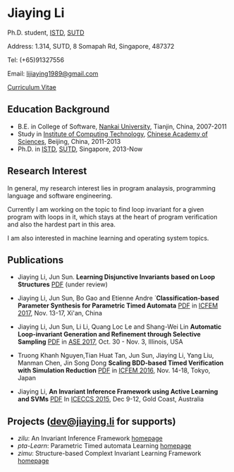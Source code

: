 # Jiaying Li
Ph.D. student, [ISTD](https://istd.sutd.edu.sg/), [SUTD](http://www.sutd.edu.sg/)

Address: 1.314, SUTD, 8 Somapah Rd, Singapore, 487372

Tel: (+65)91327556

Email: lijiaying1989@gmail.com

[Curriculum Vitae](http://lijiaying.github.io/cv.pdf)


## Education Background
* B.E. in College of Software, [Nankai University](http://www.nankai.edu.cn), Tianjin, China, 2007-2011
* Study in [Institute of Computing Technology](http://english.ict.cas.cn/), [Chinese Academy of Sciences](http://english.cas.cn/), Beijing, China, 2011-2013
* Ph.D. in [ISTD](https://istd.sutd.edu.sg/), [SUTD](http://www.sutd.edu.sg/), Singapore, 2013-Now


## Research Interest
In general, my research interest lies in program analaysis, programming language and software engineering. 

Currently I am working on the topic to find loop invariant for a given program with loops in it, which stays at the heart of program verification and also the hardest part in this area.

I am also interested in machine learning and operating system topics.


## Publications
* Jiaying Li, Jun Sun. 
**Learning Disjunctive Invariants based on Loop Structures** [PDF](http://lijiaying.github.io/papers/icse2018.pdf) (under review)

* Jiaying Li, Jun Sun, Bo Gao and  ́Etienne Andre ́
**Classification-based Parameter Synthesis for Parametric Timed Automata** [PDF](http://lijiaying.github.io/papers/icfem17.pdf)
in [ICFEM 2017](http://ictt.xidian.edu.cn/icfem2017/), Nov. 13-17, Xi'an, China

* Jiaying Li, Jun Sun, Li Li, Quang Loc Le and Shang-Wei Lin 
**Automatic Loop-invariant Generation and Refinement through Selective Sampling** [PDF](http://lijiaying.github.io/papers/ase17.pdf)
in [ASE 2017](http://ase2017.org/), Oct. 30 - Nov. 3, Illinois, USA

* Truong Khanh Nguyen,Tian Huat Tan, Jun Sun, Jiaying Li, Yang Liu, Manman Chen, Jin Song Dong
**Scaling BDD-based Timed Verification with Simulation Reduction** [PDF](http://lijiaying.github.io/papers/icfem2016.pdf)
in [ICFEM 2016](http://icfem2016.xyz/), Nov. 14-18, Tokyo, Japan

* Jiaying Li, 
**An Invariant Inference Framework using Active Learning and SVMs**  [PDF](http://lijiaying.github.io/papers/iceccs2015.pdf)
In [ICECCS 2015](http://iceccs2015.monash.edu.au/2015/index.jsp), Dec 9-12, Gold Coast, Australia


## Projects (dev@jiaying.li for supports)
* *zilu*: An Invariant Inference Framework [homepage](https://github.com/lijiaying/ZILU)
* *pta-Learn*: Parametric Timed automata Learning [homepage](https://github.com/lijiaying/pta-Learn)
* *zimu*: Structure-based Complext Invariant Learning Framework [homepage](https://github.com/lijiaying/zimu)
